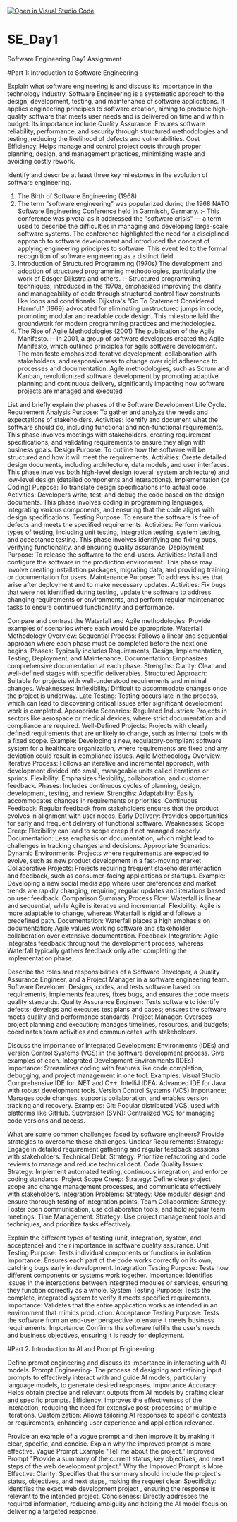 [![Open in Visual Studio Code](https://classroom.github.com/assets/open-in-vscode-2e0aaae1b6195c2367325f4f02e2d04e9abb55f0b24a779b69b11b9e10269abc.svg)](https://classroom.github.com/online_ide?assignment_repo_id=15580033&assignment_repo_type=AssignmentRepo)
# SE_Day1
Software Engineering Day1 Assignment

#Part 1: Introduction to Software Engineering

Explain what software engineering is and discuss its importance in the technology industry.
Software Engineering is a systematic approach to the design, development, testing, and maintenance of software applications. It applies engineering principles to software creation, aiming to produce high-quality software that meets user needs and is delivered on time and within budget.
Its importance include
Quality Assurance: Ensures software reliability, performance, and security through structured methodologies and testing, reducing the likelihood of defects and vulnerabilities.
Cost Efficiency: Helps manage and control project costs through proper planning, design, and management practices, minimizing waste and avoiding costly rework.



Identify and describe at least three key milestones in the evolution of software engineering.
1. The Birth of Software Engineering (1968)
2.  The term "software engineering" was popularized during the 1968 NATO Software Engineering Conference held in Garmisch, Germany.
:- This conference was pivotal as it addressed the "software crisis" — a term used to describe the difficulties in managing and developing large-scale software systems. The conference highlighted the need for a disciplined approach to software development and introduced the concept of applying engineering principles to software. This event led to the formal recognition of software engineering as a distinct field.
3. Introduction of Structured Programming (1970s)
 The development and adoption of structured programming methodologies, particularly the work of Edsger Dijkstra and others.
:- Structured programming techniques, introduced in the 1970s, emphasized improving the clarity and manageability of code through structured control flow constructs like loops and conditionals. Dijkstra's "Go To Statement Considered Harmful" (1969) advocated for eliminating unstructured jumps in code, promoting modular and readable code design. This milestone laid the groundwork for modern programming practices and methodologies.
4. The Rise of Agile Methodologies (2001)
The publication of the Agile Manifesto.
:- In 2001, a group of software developers created the Agile Manifesto, which outlined principles for agile software development. The manifesto emphasized iterative development, collaboration with stakeholders, and responsiveness to change over rigid adherence to processes and documentation. Agile methodologies, such as Scrum and Kanban, revolutionized software development by promoting adaptive planning and continuous delivery, significantly impacting how software projects are managed and executed


List and briefly explain the phases of the Software Development Life Cycle.
Requirement Analysis
Purpose: To gather and analyze the needs and expectations of stakeholders.
Activities: Identify and document what the software should do, including functional and non-functional requirements. This phase involves meetings with stakeholders, creating requirement specifications, and validating requirements to ensure they align with business goals.
Design
Purpose: To outline how the software will be structured and how it will meet the requirements.
Activities: Create detailed design documents, including architecture, data models, and user interfaces. This phase involves both high-level design (overall system architecture) and low-level design (detailed components and interactions).
Implementation (or Coding)
Purpose: To translate design specifications into actual code.
Activities: Developers write, test, and debug the code based on the design documents. This phase involves coding in programming languages, integrating various components, and ensuring that the code aligns with design specifications.
Testing
Purpose: To ensure the software is free of defects and meets the specified requirements.
Activities: Perform various types of testing, including unit testing, integration testing, system testing, and acceptance testing. This phase involves identifying and fixing bugs, verifying functionality, and ensuring quality assurance.
Deployment
Purpose: To release the software to the end-users.
Activities: Install and configure the software in the production environment. This phase may involve creating installation packages, migrating data, and providing training or documentation for users.
Maintenance
Purpose: To address issues that arise after deployment and to make necessary updates.
Activities: Fix bugs that were not identified during testing, update the software to address changing requirements or environments, and perform regular maintenance tasks to ensure continued functionality and performance.


Compare and contrast the Waterfall and Agile methodologies. Provide examples of scenarios where each would be appropriate.
Waterfall Methodology
Overview:
Sequential Process: Follows a linear and sequential approach where each phase must be completed before the next one begins.
Phases: Typically includes Requirements, Design, Implementation, Testing, Deployment, and Maintenance.
Documentation: Emphasizes comprehensive documentation at each phase.
Strengths:
Clarity: Clear and well-defined stages with specific deliverables.
Structured Approach: Suitable for projects with well-understood requirements and minimal changes.
Weaknesses:
Inflexibility: Difficult to accommodate changes once the project is underway.
Late Testing: Testing occurs late in the process, which can lead to discovering critical issues after significant development work is completed.
Appropriate Scenarios:
Regulated Industries: Projects in sectors like aerospace or medical devices, where strict documentation and compliance are required.
Well-Defined Projects: Projects with clearly defined requirements that are unlikely to change, such as internal tools with a fixed scope.
Example: Developing a new, regulatory-compliant software system for a healthcare organization, where requirements are fixed and any deviation could result in compliance issues.
Agile Methodology
Overview:
Iterative Process: Follows an iterative and incremental approach, with development divided into small, manageable units called iterations or sprints.
Flexibility: Emphasizes flexibility, collaboration, and customer feedback.
Phases: Includes continuous cycles of planning, design, development, testing, and review.
Strengths:
Adaptability: Easily accommodates changes in requirements or priorities.
Continuous Feedback: Regular feedback from stakeholders ensures that the product evolves in alignment with user needs.
Early Delivery: Provides opportunities for early and frequent delivery of functional software.
Weaknesses:
Scope Creep: Flexibility can lead to scope creep if not managed properly.
Documentation: Less emphasis on documentation, which might lead to challenges in tracking changes and decisions.
Appropriate Scenarios:
Dynamic Environments: Projects where requirements are expected to evolve, such as new product development in a fast-moving market.
Collaborative Projects: Projects requiring frequent stakeholder interaction and feedback, such as consumer-facing applications or startups.
Example: Developing a new social media app where user preferences and market trends are rapidly changing, requiring regular updates and iterations based on user feedback.
Comparison Summary
Process Flow: Waterfall is linear and sequential, while Agile is iterative and incremental.
Flexibility: Agile is more adaptable to change, whereas Waterfall is rigid and follows a predefined path.
Documentation: Waterfall places a high emphasis on documentation; Agile values working software and stakeholder collaboration over extensive documentation.
Feedback Integration: Agile integrates feedback throughout the development process, whereas Waterfall typically gathers feedback only after completing the implementation phase.



Describe the roles and responsibilities of a Software Developer, a Quality Assurance Engineer, and a Project Manager in a software engineering team.
Software Developer: Designs, codes, and tests software based on requirements; implements features, fixes bugs, and ensures the code meets quality standards.
Quality Assurance Engineer: Tests software to identify defects; develops and executes test plans and cases; ensures the software meets quality and performance standards.
Project Manager: Oversees project planning and execution; manages timelines, resources, and budgets; coordinates team activities and communicates with stakeholders.


Discuss the importance of Integrated Development Environments (IDEs) and Version Control Systems (VCS) in the software development process. Give examples of each.
Integrated Development Environments (IDEs)
Importance: Streamlines coding with features like code completion, debugging, and project management in one tool.
Examples:
Visual Studio: Comprehensive IDE for .NET and C++.
IntelliJ IDEA: Advanced IDE for Java with robust development tools.
Version Control Systems (VCS)
Importance: Manages code changes, supports collaboration, and enables version tracking and recovery.
Examples:
Git: Popular distributed VCS, used with platforms like GitHub.
Subversion (SVN): Centralized VCS for managing code versions and access.






What are some common challenges faced by software engineers? Provide strategies to overcome these challenges.
Unclear Requirements:
Strategy: Engage in detailed requirement gathering and regular feedback sessions with stakeholders.
Technical Debt:
Strategy: Prioritize refactoring and code reviews to manage and reduce technical debt.
Code Quality Issues:
Strategy: Implement automated testing, continuous integration, and enforce coding standards.
Project Scope Creep:
Strategy: Define clear project scope and change management processes, and communicate effectively with stakeholders.
Integration Problems:
Strategy: Use modular design and ensure thorough testing of integration points.
Team Collaboration:
Strategy: Foster open communication, use collaboration tools, and hold regular team meetings.
Time Management:
Strategy: Use project management tools and techniques, and prioritize tasks effectively.


Explain the different types of testing (unit, integration, system, and acceptance) and their importance in software quality assurance.
Unit Testing
Purpose: Tests individual components or functions in isolation.
Importance: Ensures each part of the code works correctly on its own, catching bugs early in development.
Integration Testing
Purpose: Tests how different components or systems work together.
Importance: Identifies issues in the interactions between integrated modules or services, ensuring they function correctly as a whole.
System Testing
Purpose: Tests the complete, integrated system to verify it meets specified requirements.
Importance: Validates that the entire application works as intended in an environment that mimics production.
Acceptance Testing
Purpose: Tests the software from an end-user perspective to ensure it meets business requirements.
Importance: Confirms the software fulfills the user's needs and business objectives, ensuring it is ready for deployment.

#Part 2: Introduction to AI and Prompt Engineering


Define prompt engineering and discuss its importance in interacting with AI models.
Prompt Engineering- The process of designing and refining input prompts to effectively interact with and guide AI models, particularly language models, to generate desired responses.
Importance
Accuracy: Helps obtain precise and relevant outputs from AI models by crafting clear and specific prompts.
Efficiency: Improves the effectiveness of the interaction, reducing the need for extensive post-processing or multiple iterations.
Customization: Allows tailoring AI responses to specific contexts or requirements, enhancing user experience and application relevance.


Provide an example of a vague prompt and then improve it by making it clear, specific, and concise. Explain why the improved prompt is more effective.
Vague Prompt Example
"Tell me about the project."
Improved Prompt
"Provide a summary of the current status, key objectives, and next steps of the web  development project."
Why the Improved Prompt is More Effective:
Clarity: Specifies that the summary should include the project's status, objectives, and next steps, making the request clear.
Specificity: Identifies the exact web development project , ensuring the response is relevant to the intended project.
Conciseness: Directly addresses the required information, reducing ambiguity and helping the AI model focus on delivering a targeted response.
